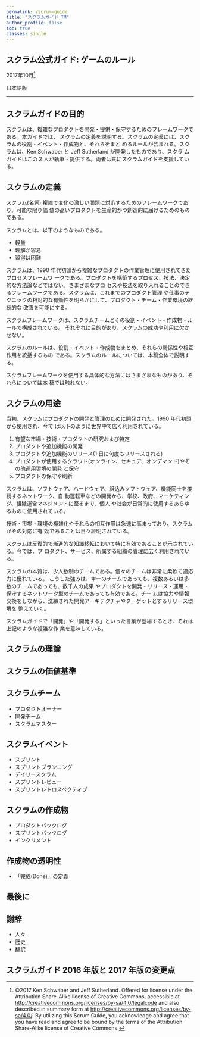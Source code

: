 ```yaml
---
permalink: /scrum-guide
title: "スクラムガイド TM"
author_profile: false
toc: true
classes: single
---
```

## スクラム公式ガイド: ゲームのルール

2017年10月[^c]

日本語版

* * *

## スクラムガイドの目的
スクラムは、複雑なプロダクトを開発・提供・保守するためのフレームワークである。本ガイドでは、 スクラムの定義を説明する。スクラムの定義には、スクラムの役割・イベント・作成物と、それらをまと めるルールが含まれる。スクラムは、Ken Schwaber と Jeff Sutherland が開発したものであり、スクラ ムガイドはこの 2 人が執筆・提供する。両者は共にスクラムガイドを支援している。

## スクラムの定義

スクラム(名詞):複雑で変化の激しい問題に対応するためのフレームワークであり、可能な限り価 値の高いプロダクトを生産的かつ創造的に届けるためのものである。

スクラムとは、以下のようなものである。

* 軽量
* 理解が容易
* 習得は困難

スクラムは、1990 年代初頭から複雑なプロダクトの作業管理に使用されてきたプロセスフレームワ ークである。プロダクトを構築するプロセス、技法、決定的な方法論などではない。さまざまなプロ セスや技法を取り入れることのできるフレームワークである。スクラムは、これまでのプロダクト管理 や仕事のテクニックの相対的な有効性を明らかにして、プロダクト・チーム・作業環境の継続的な 改善を可能にする。

スクラムフレームワークは、スクラムチームとその役割・イベント・作成物・ルールで構成されている。 それぞれに目的があり、スクラムの成功や利用に欠かせない。

スクラムのルールは、役割・イベント・作成物をまとめ、それらの関係性や相互作用を統括するもの である。スクラムのルールについては、本稿全体で説明する。

スクラムフレームワークを使用する具体的な方法にはさまざまなものがあり、それらについては本 稿では触れない。


## スクラムの用途
当初、スクラムはプロダクトの開発と管理のために開発された。1990 年代初頭から使用され、今で は以下のように世界中で広く利用されている。

1. 有望な市場・技術・プロダクトの研究および特定
2. プロダクトや追加機能の開発
3. プロダクトや追加機能のリリース(1 日に何度もリリースされる)
4. プロダクトが使用するクラウド(オンライン、セキュア、オンデマンド)やその他運用環境の開発
と保守
5. プロダクトの保守や刷新

スクラムは、ソフトウェア、ハードウェア、組込みソフトウェア、機能同士を接続するネットワーク、自 動運転車などの開発から、学校、政府、マーケティング、組織運営マネジメントに至るまで、個人 や社会が日常的に使用するあらゆるものに使用されている。

技術・市場・環境の複雑化やそれらの相互作用は急速に高まっており、スクラムがその対応に有 効であることは日々証明されている。

スクラムは反復的で漸進的な知識移転において特に有効であることが示されている。今では、プ ロダクト、サービス、所属する組織の管理に広く利用されている。

スクラムの本質は、少人数制のチームである。個々のチームは非常に柔軟で適応力に優れている。 こうした強みは、単一のチームであっても、複数あるいは多数のチームであっても、数千人の成果 やプロダクトを開発・リリース・運用・保守するネットワーク型のチームであっても有効である。チー ムは協力や情報交換をしながら、洗練された開発アーキテクチャやターゲットとするリリース環境を 整えていく。

スクラムガイドで「開発」や「開発する」といった言葉が登場するとき、それは上記のような複雑な作 業を意味している。


## スクラムの理論
## スクラムの価値基準
## スクラムチーム
* プロダクトオーナー
* 開発チーム
* スクラムマスター

## スクラムイベント
* スプリント
* スプリントプランニング
* デイリースクラム 
* スプリントレビュー 
* スプリントレトロスペクティブ

## スクラムの作成物
* プロダクトバックログ 
* スプリントバックログ
* インクリメント

## 作成物の透明性 
* 「完成(Done)」の定義 
 
## 最後に
## 謝辞
* 人々
* 歴史
* 翻訳

## スクラムガイド 2016 年版と 2017 年版の変更点

[^c]: ©2017 Ken Schwaber and Jeff Sutherland. Offered for license under the Attribution Share-Alike license of Creative Commons, accessible at <http://creativecommons.org/licenses/by-sa/4.0/legalcode> and also described in summary form at <http://creativecommons.org/licenses/by-sa/4.0/>. By utilizing this Scrum Guide, you acknowledge and agree that you have read and agree to be bound by the terms of the Attribution Share-Alike license of Creative Commons.
